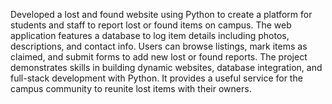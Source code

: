 Developed a lost and found website using Python to create a platform for students and staff to report lost or found items on campus. The web application features a database to log item details including photos, descriptions, and contact info. Users can browse listings, mark items as claimed, and submit forms to add new lost or found reports. The project demonstrates skills in building dynamic websites, database integration, and full-stack development with Python. It provides a useful service for the campus community to reunite lost items with their owners.
